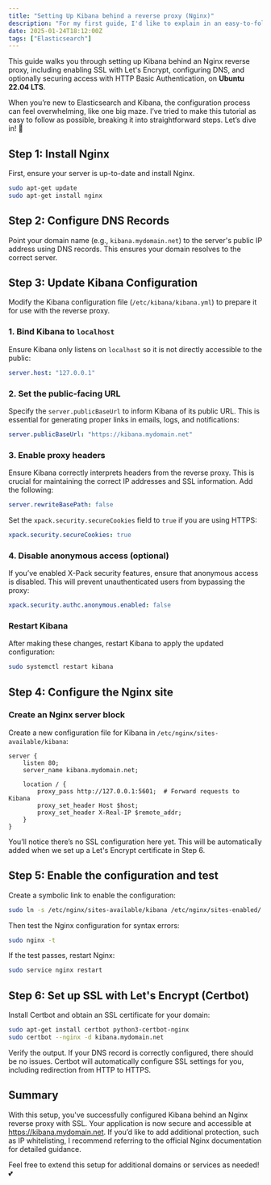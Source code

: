 ```yaml
---
title: "Setting Up Kibana behind a reverse proxy (Nginx)"
description: "For my first guide, I'd like to explain in an easy-to-follow manner how to set up Kibana to work behind a reverse proxy, specifically Nginx."
date: 2025-01-24T18:12:00Z
tags: ["Elasticsearch"]
---
```


This guide walks you through setting up Kibana behind an Nginx reverse proxy, including enabling SSL with Let's Encrypt, configuring DNS, and optionally securing access with HTTP Basic Authentication, on **Ubuntu 22.04 LTS**.

When you’re new to Elasticsearch and Kibana, the configuration process can feel overwhelming, like one big maze. I’ve tried to make this tutorial as easy to follow as possible, breaking it into straightforward steps. Let’s dive in! 🦦

## Step 1: Install Nginx

First, ensure your server is up-to-date and install Nginx.

```bash
sudo apt-get update
sudo apt-get install nginx
```

## Step 2: Configure DNS Records

Point your domain name (e.g., `kibana.mydomain.net`) to the server's public IP address using DNS records. This ensures your domain resolves to the correct server.

## Step 3: Update Kibana Configuration

Modify the Kibana configuration file (`/etc/kibana/kibana.yml`) to prepare it for use with the reverse proxy.

### 1. **Bind Kibana to `localhost`**
Ensure Kibana only listens on `localhost` so it is not directly accessible to the public:

```yaml
server.host: "127.0.0.1"
```

### 2. **Set the public-facing URL**
Specify the `server.publicBaseUrl` to inform Kibana of its public URL. This is essential for generating proper links in emails, logs, and notifications:

```yaml
server.publicBaseUrl: "https://kibana.mydomain.net"
```

### 3. **Enable proxy headers**
Ensure Kibana correctly interprets headers from the reverse proxy. This is crucial for maintaining the correct IP addresses and SSL information. Add the following:

```yaml
server.rewriteBasePath: false
```

Set the `xpack.security.secureCookies` field to `true` if you are using HTTPS:

```yaml
xpack.security.secureCookies: true
```

### 4. **Disable anonymous access (optional)**
If you’ve enabled X-Pack security features, ensure that anonymous access is disabled. This will prevent unauthenticated users from bypassing the proxy:

```yaml
xpack.security.authc.anonymous.enabled: false
```

### Restart Kibana
After making these changes, restart Kibana to apply the updated configuration:

```bash
sudo systemctl restart kibana
```

## Step 4: Configure the Nginx site

### Create an Nginx server block

Create a new configuration file for Kibana in `/etc/nginx/sites-available/kibana`:

```nginx
server {
    listen 80;
    server_name kibana.mydomain.net;

    location / {
        proxy_pass http://127.0.0.1:5601;  # Forward requests to Kibana
        proxy_set_header Host $host;
        proxy_set_header X-Real-IP $remote_addr;
    }
}
```

You’ll notice there’s no SSL configuration here yet. This will be automatically added when we set up a Let's Encrypt certificate in Step 6.

## Step 5: Enable the configuration and test

Create a symbolic link to enable the configuration:

```bash
sudo ln -s /etc/nginx/sites-available/kibana /etc/nginx/sites-enabled/
```

Then test the Nginx configuration for syntax errors:

```bash
sudo nginx -t
```

If the test passes, restart Nginx:

```bash
sudo service nginx restart
```

## Step 6: Set up SSL with Let's Encrypt (Certbot)

Install Certbot and obtain an SSL certificate for your domain:

```bash
sudo apt-get install certbot python3-certbot-nginx
sudo certbot --nginx -d kibana.mydomain.net
```

Verify the output. If your DNS record is correctly configured, there should be no issues. Certbot will automatically configure SSL settings for you, including redirection from HTTP to HTTPS.

## Summary

With this setup, you've successfully configured Kibana behind an Nginx reverse proxy with SSL. Your application is now secure and accessible at https://kibana.mydomain.net. If you’d like to add additional protection, such as IP whitelisting, I recommend referring to the official Nginx documentation for detailed guidance.

Feel free to extend this setup for additional domains or services as needed! 💕
